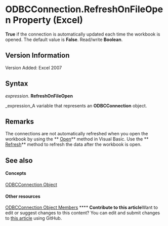 
# ODBCConnection.RefreshOnFileOpen Property (Excel)

 **True** if the connection is automatically updated each time the workbook is opened. The default value is **False**. Read/write  **Boolean**.


## Version Information

Version Added: Excel 2007 


## Syntax

 _expression_. **RefreshOnFileOpen**

 _expression_A variable that represents an  **ODBCConnection** object.


## Remarks

The connections are not automatically refreshed when you open the workbook by using the  ** [Open](1d1c3fca-ae1a-0a91-65a2-6f3f0fb308a0.md)** method in Visual Basic. Use the ** [Refresh](26a9ba46-1679-f83b-6933-b6c448dce9e7.md)** method to refresh the data after the workbook is open.


## See also


#### Concepts


 [ODBCConnection Object](b880ebec-15a4-5a3d-ef02-db73106db9c9.md)
#### Other resources


 [ODBCConnection Object Members](d13b91f3-a89f-7dd7-7a98-f1d952f3b047.md)
****   **Contribute to this article**Want to edit or suggest changes to this content? You can edit and submit changes to  [this article](https://github.com/jhershey00/VBA_Excel_Test/OpenXMLCon/articles/aa41bdde-c3c0-70ea-f3bc-99e641a306ac.md) using GitHub.

